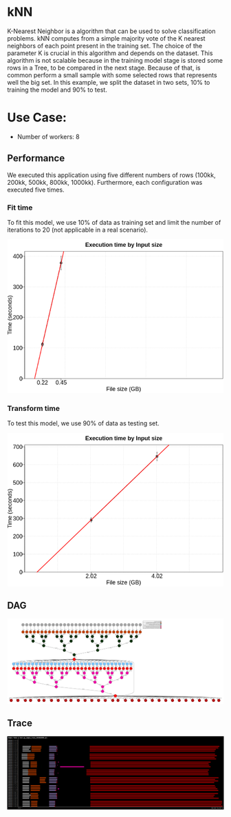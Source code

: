 # kNN

K-Nearest Neighbor is a algorithm that can be used to solve classification problems. kNN computes from a simple majority vote of the K nearest neighbors of each point present in the training set. The choice of the parameter K is crucial in this algorithm and depends on the dataset. This algorithm is not scalable because in the training model stage is stored some rows in a Tree, to be compared in the next stage. Because of that, is common perform a small sample with some selected rows that represents well the big set. In this example, we split the dataset in two sets, 10% to training the model and 90% to test.


# Use Case:

 - Number of workers: 8


## Performance

We executed this application using five different numbers of rows (100kk, 200kk, 500kk, 800kk, 1000kk). Furthermore, each configuration was executed five times. 

### Fit time

To fit this model, we use 10% of data as training set and limit the number of iterations to 20 (not applicable in a real scenario).

![time_per_size](./time_per_size_fit.png)


### Transform time

To test this model, we use 90% of data as testing set.


![time_per_size](./time_per_size_transform.png)


## DAG

![dag](./dag.png)


## Trace

![trace](./trace.png)

